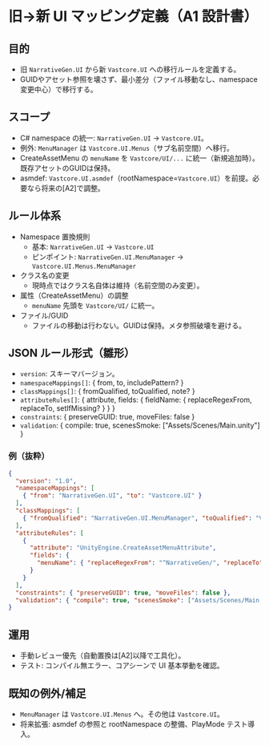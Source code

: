 # 旧→新 UI マッピング定義（A1 設計書）

## 目的
- 旧 `NarrativeGen.UI` から新 `Vastcore.UI` への移行ルールを定義する。
- GUIDやアセット参照を壊さず、最小差分（ファイル移動なし、namespace変更中心）で移行する。

## スコープ
- C# namespace の統一: `NarrativeGen.UI` → `Vastcore.UI`。
- 例外: `MenuManager` は `Vastcore.UI.Menus`（サブ名前空間）へ移行。
- CreateAssetMenu の `menuName` を `Vastcore/UI/...` に統一（新規追加時）。既存アセットのGUIDは保持。
- asmdef: `Vastcore.UI.asmdef`（rootNamespace=`Vastcore.UI`）を前提。必要なら将来の[A2]で調整。

## ルール体系
- Namespace 置換規則
  - 基本: `NarrativeGen.UI` → `Vastcore.UI`
  - ピンポイント: `NarrativeGen.UI.MenuManager` → `Vastcore.UI.Menus.MenuManager`
- クラス名の変更
  - 現時点ではクラス名自体は維持（名前空間のみ変更）。
- 属性（CreateAssetMenu）の調整
  - `menuName` 先頭を `Vastcore/UI/` に統一。
- ファイル/GUID
  - ファイルの移動は行わない。GUIDは保持。メタ参照破壊を避ける。

## JSON ルール形式（雛形）
- `version`: スキーマバージョン。
- `namespaceMappings[]`: { from, to, includePattern? }
- `classMappings[]`: { fromQualified, toQualified, note? }
- `attributeRules[]`: { attribute, fields: { fieldName: { replaceRegexFrom, replaceTo, setIfMissing? } } }
- `constraints`: { preserveGUID: true, moveFiles: false }
- `validation`: { compile: true, scenesSmoke: ["Assets/Scenes/Main.unity"] }

### 例（抜粋）
```json
{
  "version": "1.0",
  "namespaceMappings": [
    { "from": "NarrativeGen.UI", "to": "Vastcore.UI" }
  ],
  "classMappings": [
    { "fromQualified": "NarrativeGen.UI.MenuManager", "toQualified": "Vastcore.UI.Menus.MenuManager", "note": "サブ名前空間へ集約" }
  ],
  "attributeRules": [
    {
      "attribute": "UnityEngine.CreateAssetMenuAttribute",
      "fields": {
        "menuName": { "replaceRegexFrom": "^NarrativeGen/", "replaceTo": "Vastcore/" }
      }
    }
  ],
  "constraints": { "preserveGUID": true, "moveFiles": false },
  "validation": { "compile": true, "scenesSmoke": ["Assets/Scenes/Main.unity"] }
}
```

## 運用
- 手動レビュー優先（自動置換は[A2]以降で工具化）。
- テスト: コンパイル無エラー、コアシーンで UI 基本挙動を確認。

## 既知の例外/補足
- `MenuManager` は `Vastcore.UI.Menus` へ。その他は `Vastcore.UI`。
- 将来拡張: asmdef の参照と rootNamespace の整備、PlayMode テスト導入。
